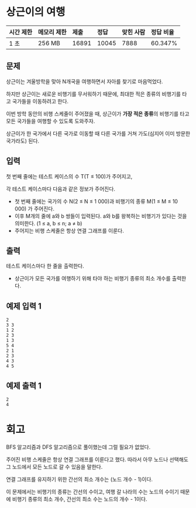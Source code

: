 # 상근이의 여행 

| 시간 제한 | 메모리 제한 | 제출  | 정답  | 맞힌 사람 | 정답 비율 |
| :-------- | :---------- | :---- | :---- | :-------- | :-------- |
| 1 초      | 256 MB      | 16891 | 10045 | 7888      | 60.347%   |

## 문제

상근이는 겨울방학을 맞아 N개국을 여행하면서 자아를 찾기로 마음먹었다. 

하지만 상근이는 새로운 비행기를 무서워하기 때문에, 최대한 적은 종류의 비행기를 타고 국가들을 이동하려고 한다.

이번 방학 동안의 비행 스케줄이 주어졌을 때, 상근이가 **가장 적은 종류**의 비행기를 타고 모든 국가들을 여행할 수 있도록 도와주자.

상근이가 한 국가에서 다른 국가로 이동할 때 다른 국가를 거쳐 가도(심지어 이미 방문한 국가라도) 된다.

## 입력

첫 번째 줄에는 테스트 케이스의 수 T(T ≤ 100)가 주어지고,

각 테스트 케이스마다 다음과 같은 정보가 주어진다.

- 첫 번째 줄에는 국가의 수 N(2 ≤ N ≤ 1 000)과 비행기의 종류 M(1 ≤ M ≤ 10 000) 가 주어진다.
- 이후 M개의 줄에 a와 b 쌍들이 입력된다. a와 b를 왕복하는 비행기가 있다는 것을 의미한다. (1 ≤ a, b ≤ n; a ≠ b) 
- 주어지는 비행 스케줄은 항상 연결 그래프를 이룬다.

## 출력

테스트 케이스마다 한 줄을 출력한다.

- 상근이가 모든 국가를 여행하기 위해 타야 하는 비행기 종류의 최소 개수를 출력한다.

## 예제 입력 1 

```
2
3 3
1 2
2 3
1 3
5 4
2 1
2 3
4 3
4 5
```

## 예제 출력 1 

```
2
4
```

# 회고

BFS 알고리즘과 DFS 알고리즘으로 풀이했는데 그럴 필요가 없었다.

주어진 비행 스케줄은 항상 연결 그래프를 이룬다고 했다. 따라서 아무 노드나 선택해도 그 노드에서 모든 노드로 갈 수 있음을 말한다. 

연결 그래프를 유지하기 위한 간선의 최소 개수는 (노드 개수 - 1)이다.

이 문제에서는 비행기의 종류는 간선의 수이고, 여행 갈 나라의 수는 노드의 수이기 때문에 비행기 종류의 최소 개수, 간선의 최소 수는 노드의 개수 - 1이다.